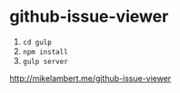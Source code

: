 # github-issue-viewer

1. `cd gulp`
2. `npm install`
3. `gulp server`

http://mikelambert.me/github-issue-viewer

